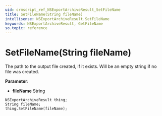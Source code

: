 ```yaml
---
uid: crmscript_ref_NSExportArchiveResult_SetFileName
title: SetFileName(String fileName)
intellisense: NSExportArchiveResult.SetFileName
keywords: NSExportArchiveResult, GetFileName
so.topic: reference
---
```


# SetFileName(String fileName)

The path to the output file created, if it exists. Will be an empty string if no file was created.

**Parameter:** 
 - **fileName** String

```crmscript
NSExportArchiveResult thing;
String fileName;
thing.SetFileName(fileName);
```

